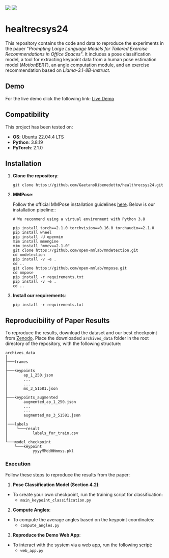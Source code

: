 <a href="paper"><img src="https://img.shields.io/badge/CEUR WS-Paper-blue"/></a>
<a href="https://a411046f8ec5f50e1b.gradio.live/"><img src="https://img.shields.io/badge/Gradio-Demo-yellow"/></a>

# healtrecsys24

This repository contains the code and data to reproduce the experiments in the paper "_Prompting Large Language Models for Tailored Exercise Recommendations in Office Spaces_". It includes a pose classification model, a tool for extracting keypoint data from a human pose estimation model (_MotionBERT_), an angle computation module, and an exercise recommendation based on _Llama-3.1-8B-Instruct_.

## Demo
For the live demo click the following link: [Live Demo](https://a411046f8ec5f50e1b.gradio.live/)

## Compatibility
This project has been tested on:
- **OS**: Ubuntu 22.04.4 LTS
- **Python**: 3.8.19
- **PyTorch**: 2.1.0

## Installation

1. **Clone the repository**: 
    ```
    git clone https://github.com/GaetanoDibenedetto/healthrecsys24.git
    ```          

2. **MMPose**: 

    Follow the official MMPose installation guidelines [here](https://mmpose.readthedocs.io/en/latest/installation.html). Below is our installation pipeline:: 

    ```
    # We recommend using a virtual environment with Python 3.8
    
    pip install torch==2.1.0 torchvision==0.16.0 torchaudio==2.1.0
    pip install wheel
    pip install -U openmim
    mim install mmengine
    mim install "mmcv==2.1.0"
    git clone https://github.com/open-mmlab/mmdetection.git
    cd mmdetection
    pip install -v -e .
    cd ..
    git clone https://github.com/open-mmlab/mmpose.git
    cd mmpose
    pip install -r requirements.txt
    pip install -v -e .
    cd ..
    ```          

3. **Install our requirements**:
    ```
    pip install -r requirements.txt
    ```     


## Reproducibility of Paper Results
To reproduce the results, download the dataset and our best checkpoint from [Zenodo](https://zenodo.org/records/13498794). Place the downloaded `archives_data` folder in the root directory of the repository, with the following structure:

```
archives_data
│   
├───frames
│
├───keypoints
│       ap_1_250.json
│		...
│		...
│       ms_3_51581.json
│       
├───keypoints_augmented
│       augmented_ap_1_250.json
│		...
│		...
│       augmented_ms_3_51581.json
│       
│───labels
│    └───result
│           labels_for_train.csv
│
└───model_checkpoint
    └───keypoint
            yyyyMMddHHmmss.pkl          
```            

### Execution
Follow these steps to reproduce the results from the paper:

1. **Pose Classification Model (Section 4.2)**:
  - To create your own checkpoint, run the training script for classification:
    - `main_keypoint_classification.py`

2. **Compute Angles**:
  - To compute the average angles based on the keypoint coordinates:
    - `compute_angles.py`

3. **Reproduce the Demo Web App**:
  - To interact with the system via a web app, run the following script:
    - `web_app.py`
